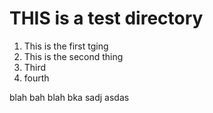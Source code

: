 # THIS is a test directory


1. This is the first tging
2. This is the second thing
3. Third
7. fourth


blah bah blah bka sadj
asdas
